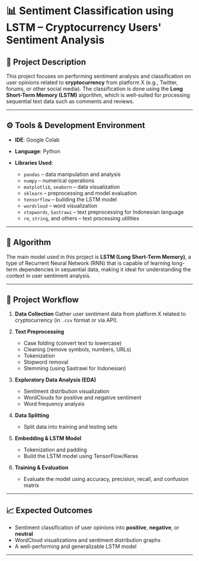 # 📊 Sentiment Classification using LSTM – Cryptocurrency Users' Sentiment Analysis

## 📌 Project Description

This project focuses on performing sentiment analysis and classification on user opinions related to **cryptocurrency** from platform X (e.g., Twitter, forums, or other social media). The classification is done using the **Long Short-Term Memory (LSTM)** algorithm, which is well-suited for processing sequential text data such as comments and reviews.

---

## ⚙️ Tools & Development Environment

* **IDE**: Google Colab
* **Language**: Python
* **Libraries Used**:

  * `pandas` – data manipulation and analysis
  * `numpy` – numerical operations
  * `matplotlib`, `seaborn` – data visualization
  * `sklearn` – preprocessing and model evaluation
  * `tensorflow` – building the LSTM model
  * `wordcloud` – word visualization
  * `stopwords`, `Sastrawi` – text preprocessing for Indonesian language
  * `re`, `string`, and others – text processing utilities

---

## 🧠 Algorithm

The main model used in this project is **LSTM (Long Short-Term Memory)**, a type of Recurrent Neural Network (RNN) that is capable of learning long-term dependencies in sequential data, making it ideal for understanding the context in user sentiment analysis.

---

## 📝 Project Workflow

1. **Data Collection**
   Gather user sentiment data from platform X related to cryptocurrency (in `.csv` format or via API).

2. **Text Preprocessing**

   * Case folding (convert text to lowercase)
   * Cleaning (remove symbols, numbers, URLs)
   * Tokenization
   * Stopword removal
   * Stemming (using Sastrawi for Indonesian)

3. **Exploratory Data Analysis (EDA)**

   * Sentiment distribution visualization
   * WordClouds for positive and negative sentiment
   * Word frequency analysis

4. **Data Splitting**

   * Split data into training and testing sets

5. **Embedding & LSTM Model**

   * Tokenization and padding
   * Build the LSTM model using TensorFlow/Keras

6. **Training & Evaluation**

   * Evaluate the model using accuracy, precision, recall, and confusion matrix

---

## 📈 Expected Outcomes

* Sentiment classification of user opinions into **positive**, **negative**, or **neutral**
* WordCloud visualizations and sentiment distribution graphs
* A well-performing and generalizable LSTM model

---

